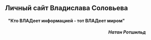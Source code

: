 
<h2 align="center"><strong>Личный сайт Владислава Соловьева</strong></h2> 

<h4 align="center">"Кто ВЛАДеет информацией - тот ВЛАДеет миром"</h4>
<h5 align="right">Натан Ротшильд</h5> 
